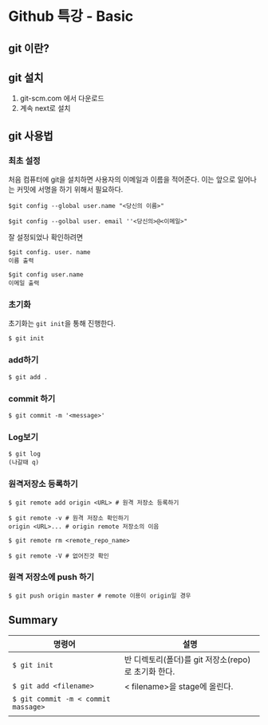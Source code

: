 # Github 특강 - Basic

## git 이란?

## git 설치

1. git-scm.com 에서 다운로드
2. 계속 next로 설치

## git 사용법

### 최초 설정

처음 컴퓨터에 git을 설치하면 사용자의 이메일과 이름을 적어준다. 이는 앞으로 일어나는 커밋에 서명을 하기 위해서 필요하다.

```
$git config --global user.name "<당신의 이름>"

$git config --golbal user. email ''<당신의>@<이메일>"
```

잘 설정되었나 확인하려면

```
$git config. user. name
이름 출력

$git config user.name
이메일 출력
```



### 초기화

초기화는 `git init`을 통해 진행한다. 

```
$ git init
```



### add하기

```
$ git add . 
```



### commit 하기

```
$ git commit -m '<message>'
```



### Log보기

```
$ git log
(나갈때 q)
```



### 원격저장소 등록하기

```
$ git remote add origin <URL> # 원격 저장소 등록하기

$ git remote -v # 원격 저장소 확인하기
origin <URL>... # origin remote 저장소의 이음

$ git remote rm <remote_repo_name>

$ git remote -V # 없어진것 확인
```



### 원격 저장소에 push 하기

```
$ git push origin master # remote 이용이 origin일 경우
```



## Summary

| 명령어                              | 설명                                                |
| ----------------------------------- | --------------------------------------------------- |
| `$ git init`                        | 반 디렉토리(폴더)를 git 저장소(repo)로 초기화 한다. |
| `$ git add <filename>`              | < filename>을 stage에 올린다.                       |
| `$ git commit -m < commit massage>` |                                                     |
|                                     |                                                     |



